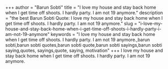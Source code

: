 +++
author = "Barun Sobti"
title = "I love my house and stay back home when I get time off shoots. I hardly party. I am not 19 anymore."
description = "the best Barun Sobti Quote: I love my house and stay back home when I get time off shoots. I hardly party. I am not 19 anymore."
slug = "i-love-my-house-and-stay-back-home-when-i-get-time-off-shoots-i-hardly-party-i-am-not-19-anymore"
keywords = "I love my house and stay back home when I get time off shoots. I hardly party. I am not 19 anymore.,barun sobti,barun sobti quotes,barun sobti quote,barun sobti sayings,barun sobti saying,quotes, sayings,quote, saying, motivation"
+++
I love my house and stay back home when I get time off shoots. I hardly party. I am not 19 anymore.
